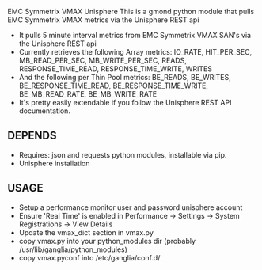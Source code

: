 EMC Symmetrix VMAX Unisphere
This is a gmond python module that pulls EMC Symmetrix VMAX metrics via the Unisphere REST api

  *  It pulls 5 minute interval metrics from EMC Symmetrix VMAX SAN's via the Unisphere REST api
  * Currently retrieves the following Array metrics: IO_RATE, HIT_PER_SEC, MB_READ_PER_SEC, MB_WRITE_PER_SEC, READS, RESPONSE_TIME_READ, RESPONSE_TIME_WRITE, WRITES
  * And the following per Thin Pool metrics: BE_READS, BE_WRITES, BE_RESPONSE_TIME_READ, BE_RESPONSE_TIME_WRITE, BE_MB_READ_RATE, BE_MB_WRITE_RATE
  * It's pretty easily extendable if you follow the Unisphere REST API documentation.

## DEPENDS
  * Requires: json and requests python modules, installable via pip.
  * Unisphere installation

## USAGE
  * Setup a performance monitor user and password unisphere account
  * Ensure 'Real Time' is enabled in Performance -> Settings -> System Registrations -> View Details
  * Update the vmax_dict section in vmax.py
  * copy vmax.py into your python_modules dir (probably /usr/lib/ganglia/python_modules)
  * copy vmax.pyconf into /etc/ganglia/conf.d/
